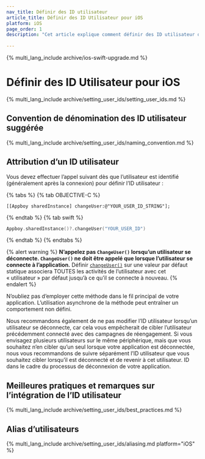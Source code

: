 ```yaml
---
nav_title: Définir des ID utilisateur
article_title: Définir des ID Utilisateur pour iOS
platform: iOS
page_order: 1
description: "Cet article explique comment définir des ID utilisateur dans votre application iOS, propose des conventions de dénomination d’ID utilisateur et quelques bonnes pratiques."
 
---
```


{% multi_lang_include archive/ios-swift-upgrade.md %}


# Définir des ID Utilisateur pour iOS

{% multi_lang_include archive/setting_user_ids/setting_user_ids.md %}

## Convention de dénomination des ID utilisateur suggérée

{% multi_lang_include archive/setting_user_ids/naming_convention.md %}

## Attribution d’un ID utilisateur

Vous devez effectuer l’appel suivant dès que l’utilisateur est identifié (généralement après la connexion) pour définir l’ID utilisateur :

{% tabs %}
{% tab OBJECTIVE-C %}

```objc
[[Appboy sharedInstance] changeUser:@"YOUR_USER_ID_STRING"];
```

{% endtab %}
{% tab swift %}

```swift
Appboy.sharedInstance()?.changeUser("YOUR_USER_ID")
```

{% endtab %}
{% endtabs %}

{% alert warning %}
**N’appelez pas `ChangeUser()` lorsqu’un utilisateur se déconnecte. `ChangeUser()` ne doit être appelé que lorsque l’utilisateur se connecte à l’application.** Définir [`changeUser()`][5] sur une valeur par défaut statique associera TOUTES les activités de l’utilisateur avec cet « utilisateur » par défaut jusqu’à ce qu’il se connecte à nouveau.
{% endalert %}

N’oubliez pas d’employer cette méthode dans le fil principal de votre application. L’utilisation asynchrone de la méthode peut entraîner un comportement non défini.

Nous recommandons également de ne pas modifier l’ID utilisateur lorsqu’un utilisateur se déconnecte, car cela vous empêcherait de cibler l’utilisateur précédemment connecté avec des campagnes de réengagement. Si vous envisagez plusieurs utilisateurs sur le même périphérique, mais que vous souhaitez n’en cibler qu’un seul lorsque votre application est déconnectée, nous vous recommandons de suivre séparément l’ID utilisateur que vous souhaitez cibler lorsqu’il est déconnecté et de revenir à cet utilisateur. ID dans le cadre du processus de déconnexion de votre application.

## Meilleures pratiques et remarques sur l’intégration de l’ID utilisateur

{% multi_lang_include archive/setting_user_ids/best_practices.md %}

## Alias d’utilisateurs

{% multi_lang_include archive/setting_user_ids/aliasing.md platform="iOS" %}

[1]: {{site.baseurl}}/developer_guide/rest_api/user_data/#user-data
[2]: {{site.baseurl}}/api/endpoints/messaging/
[4]: https://github.com/Appboy/appboy-ios-sdk/blob/master/AppboyKit/include/Appboy.h
[5]: http://appboy.github.io/appboy-ios-sdk/docs/interface_appboy.html#ac8b369b40e15860b0ec18c0f4b46ac69 "changeuser"
